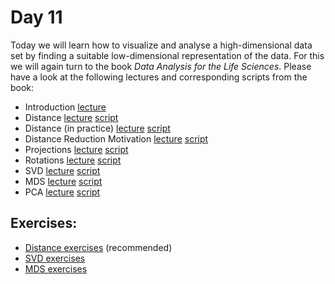 # Day 11

Today we will learn how to visualize and analyse a high-dimensional data set by finding a suitable low-dimensional representation of the data. For this we will again turn to the book *Data Analysis for the Life Sciences*. Please have a look at the following lectures and corresponding scripts from the book:

- Introduction [lecture](https://www.youtube.com/watch?v=sBgMdGUTYWY)
- Distance [lecture](https://www.youtube.com/watch?v=QYlggeDGLmc)  [script](http://genomicsclass.github.io/book/pages/distance.html)
- Distance (in practice) [lecture](https://www.youtube.com/watch?v=B0MFoHr23u8)  [script](http://genomicsclass.github.io/book/pages/distance.html)
- Distance Reduction Motivation [lecture](https://www.youtube.com/watch?v=uu964pCDGaw)  [script](http://genomicsclass.github.io/book/pages/distance.html)
- Projections [lecture](https://www.youtube.com/watch?v=yPecNb3-UXw)  [script](http://genomicsclass.github.io/book/pages/projections.html)
- Rotations [lecture](https://www.youtube.com/watch?v=QYbeZXKQsCc)  [script](http://genomicsclass.github.io/book/pages/rotations.html)
- SVD [lecture](https://www.youtube.com/watch?v=5K-h9eOilsg)  [script](http://genomicsclass.github.io/book/pages/svd.html)
- MDS [lecture](https://www.youtube.com/watch?v=RKncuSbrF_o)  [script](https://github.com/genomicsclass/labs/blob/master/highdim/mds.Rmd)
- PCA [lecture](https://www.youtube.com/watch?v=-bbLn9tv7i8)  [script](http://genomicsclass.github.io/book/pages/pca_motivation.html)



## Exercises:

-   [Distance exercises](http://genomicsclass.github.io/book/pages/distance_exercises.html) (recommended)
-   [SVD exercises](http://genomicsclass.github.io/book/pages/svd_exercises.html)
-   [MDS exercises](http://genomicsclass.github.io/book/pages/mds_exercises.html)

